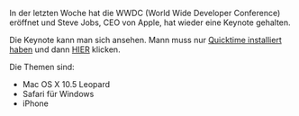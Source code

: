 <!--
.. title: WWDC + Keynote 07
.. slug: 138-wwdc-keynote-07
.. date: 2007-06-12 18:40:15
.. tags: Apple,iPhone,Mac,OS X,WWDC,Apple,Software,Windows
.. description: 
.. type: text
-->

In der letzten Woche hat die WWDC (World Wide Developer Conference) eröffnet und Steve Jobs, CEO von Apple, hat wieder eine Keynote gehalten.
<!-- TEASER_END -->

Die Keynote kann man sich ansehen.
Mann muss nur [Quicktime installiert haben](http://www.apple.com/de/quicktime/download/win.html) und dann [HIER](http://events.apple.com.edgesuite.net/d7625zs/event/) klicken.

Die Themen sind:
	
- Mac OS X 10.5 Leopard
- Safari für Windows
- iPhone
